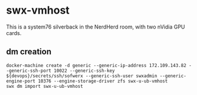 # swx-vmhost

This is a system76 silverback in the NerdHerd room, with two nVidia GPU cards.

## dm creation

    docker-machine create -d generic --generic-ip-address 172.109.143.82 --generic-ssh-port 10022 --generic-ssh-key ${devops}/secrets/ssh/sofwerx --generic-ssh-user swxadmin --generic-engine-port 10376 --engine-storage-driver zfs swx-u-ub-vmhost
    swx dm import swx-u-ub-vmhost

